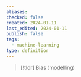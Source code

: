 ```yaml
---
aliases: 
checked: false
created: 2024-01-11
last_edited: 2024-01-11
publish: false
tags:
  - machine-learning
type: definition
---
```

>[!tldr] Bias (modelling)
>

